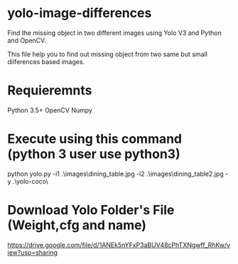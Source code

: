 # yolo-image-differences
Find the missing object in two different images using Yolo V3 and Python and OpenCV.

This file help you to find out missing object from two same but small diiferences based images. 

# Requieremnts
Python 3.5+
OpenCV
Numpy

# Execute using this command (python 3 user use python3) 
python yolo.py -i1 .\images\dining_table.jpg -i2 .\images\dining_table2.jpg -y .\yolo-coco\

# Download Yolo Folder's File (Weight,cfg and name)
https://drive.google.com/file/d/1ANEk5nYFxP3aBUV48cPhTXNgwff_RhKw/view?usp=sharing



